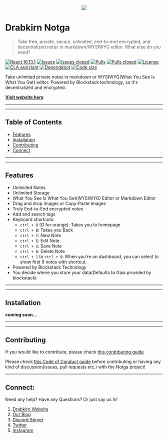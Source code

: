 <div align="center">
  <img src="https://github.com/drabkirn/notga/raw/master/drabkirn-logo-120x120.png"/>
</div>

# Drabkirn Notga

<!-- TODO: Add short moto -->
> Take free, private, secure, unlimited, end-to-end encrypted, and decentralized notes in markdown/WYSIWYG editor. What else do you need?

<!-- Add languages, CI/CD, main frameworks used from shields.io. Example -->
[![React 16.13.1](https://img.shields.io/badge/React-v16.13.1-blue.svg)](https://reactjs.org/)
[![Issues](https://img.shields.io/github/issues/drabkirn/notga.svg)](https://github.com/drabkirn/notga/issues)
[![Issues closed](https://img.shields.io/github/issues-closed/drabkirn/notga.svg)](https://github.com/drabkirn/notga/issues)
[![Pulls](https://img.shields.io/github/issues-pr/drabkirn/notga.svg)](https://github.com/drabkirn/notga/pulls)
[![Pulls closed](https://img.shields.io/github/issues-pr-closed/drabkirn/notga.svg)](https://github.com/drabkirn/notga/pulls)
[![License](https://img.shields.io/github/license/drabkirn/notga.svg)](https://choosealicense.com/licenses/agpl-3.0/)
[![CLA assistant](https://cla-assistant.io/readme/badge/drabkirn/notga)](https://cla-assistant.io/drabkirn/notga)
[![Dependabot](https://badgen.net/dependabot/drabkirn/notga?icon=dependabot)]()
[![Code size](https://img.shields.io/github/languages/code-size/drabkirn/notga)]()

<!-- TODO: Full Description of Project goes here -->
Take unlimited private notes in markdown or WYSIWYG(What You See Is What You Get) editor. Powered by Blockstack technology, so it's decentralized and encrypted.

**[Visit website here](https://go.cdadityang.xyz/notga)**

-----
-----

## Table of Contents
- [Features](#features)
- [Installation](#installation)
- [Contributing](#contributing)
- [Connect](#connect)

-----
-----

## Features
* Unlimited Notes
* Unlimited Storage
* What You See Is What You Get(WYSIWYG) Editor or Markdown Editor
* Drag and drop Images or Copy-Paste Images
* Truly End-to-End encrypted notes
* Add and search tags
* Keyboard shortcuts:
  * `ctrl + O` (O for orange): Takes you to homepage
  * `ctrl + B`: Takes you Back
  * `ctrl + Y`: New Note
  * `ctrl + E`: Edit Note
  * `ctrl + S`: Save Note
  * `ctrl + D`: Delete Note
  * `ctrl + 1` to `ctrl + 9`: When you're on dashboard, you can select to show first 9 notes with shortcut.
* Powered by Blockstack Technology
* You decide where you store your data(Defaults to Gaia provided by blockstack)

-----
-----

## Installation
<!-- TODO: Change these steps to mirror your repo's installation -->
**coming soon...**

-----
-----

## Contributing
If you would like to contribute, please check [this contributing guide](https://github.com/drabkirn/notga/blob/master/CONTRIBUTING.md)

Please check [this Code of Conduct guide](https://github.com/drabkirn/notga/blob/master/CODE_OF_CONDUCT.md) before contributing or having any kind of discussion(issues, pull requests etc.) with the Notga project!

-----

## Connect:
Need any help? Have any Questions? Or just say us hi!

1. [Drabkirn Website](https://go.cdadityang.xyz/drab)
2. [Our Blog](https://go.cdadityang.xyz/blog)
3. [Discord Server](https://go.cdadityang.xyz/discord)
4. [Twitter](https://go.cdadityang.xyz/DtwtK)
5. [Instagram](https://go.cdadityang.xyz/DinsK)